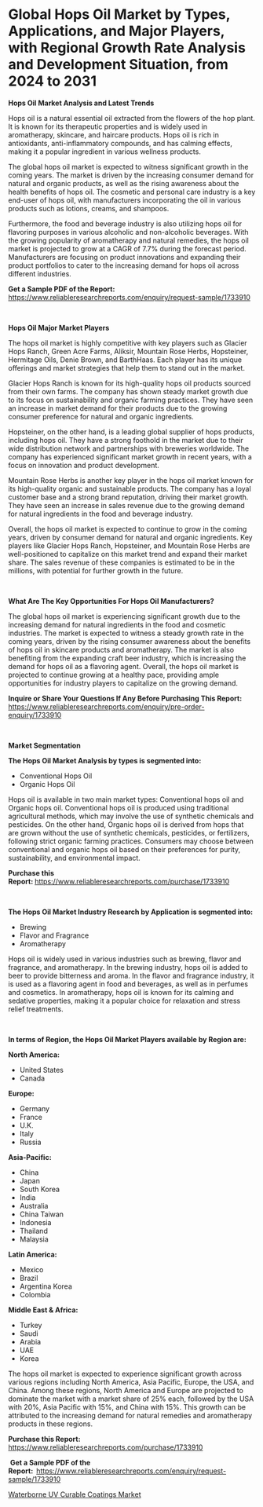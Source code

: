 <p><h1>Global Hops Oil Market by Types, Applications, and Major Players, with Regional Growth Rate Analysis and Development Situation, from 2024 to 2031</h1></p><p><strong>Hops Oil Market Analysis and Latest Trends</strong></p>
<p><p>Hops oil is a natural essential oil extracted from the flowers of the hop plant. It is known for its therapeutic properties and is widely used in aromatherapy, skincare, and haircare products. Hops oil is rich in antioxidants, anti-inflammatory compounds, and has calming effects, making it a popular ingredient in various wellness products.</p><p>The global hops oil market is expected to witness significant growth in the coming years. The market is driven by the increasing consumer demand for natural and organic products, as well as the rising awareness about the health benefits of hops oil. The cosmetic and personal care industry is a key end-user of hops oil, with manufacturers incorporating the oil in various products such as lotions, creams, and shampoos.</p><p>Furthermore, the food and beverage industry is also utilizing hops oil for flavoring purposes in various alcoholic and non-alcoholic beverages. With the growing popularity of aromatherapy and natural remedies, the hops oil market is projected to grow at a CAGR of 7.7% during the forecast period. Manufacturers are focusing on product innovations and expanding their product portfolios to cater to the increasing demand for hops oil across different industries.</p></p>
<p><strong>Get a Sample PDF of the Report:&nbsp;</strong> <a href="https://www.reliableresearchreports.com/enquiry/request-sample/1733910">https://www.reliableresearchreports.com/enquiry/request-sample/1733910</a></p>
<p>&nbsp;</p>
<p><strong>Hops Oil Major Market Players</strong></p>
<p><p>The hops oil market is highly competitive with key players such as Glacier Hops Ranch, Green Acre Farms, Aliksir, Mountain Rose Herbs, Hopsteiner, Hermitage Oils, Denie Brown, and BarthHaas. Each player has its unique offerings and market strategies that help them to stand out in the market.</p><p>Glacier Hops Ranch is known for its high-quality hops oil products sourced from their own farms. The company has shown steady market growth due to its focus on sustainability and organic farming practices. They have seen an increase in market demand for their products due to the growing consumer preference for natural and organic ingredients.</p><p>Hopsteiner, on the other hand, is a leading global supplier of hops products, including hops oil. They have a strong foothold in the market due to their wide distribution network and partnerships with breweries worldwide. The company has experienced significant market growth in recent years, with a focus on innovation and product development.</p><p>Mountain Rose Herbs is another key player in the hops oil market known for its high-quality organic and sustainable products. The company has a loyal customer base and a strong brand reputation, driving their market growth. They have seen an increase in sales revenue due to the growing demand for natural ingredients in the food and beverage industry.</p><p>Overall, the hops oil market is expected to continue to grow in the coming years, driven by consumer demand for natural and organic ingredients. Key players like Glacier Hops Ranch, Hopsteiner, and Mountain Rose Herbs are well-positioned to capitalize on this market trend and expand their market share. The sales revenue of these companies is estimated to be in the millions, with potential for further growth in the future.</p></p>
<p>&nbsp;</p>
<p><strong>What Are The Key Opportunities For Hops Oil Manufacturers?</strong></p>
<p><p>The global hops oil market is experiencing significant growth due to the increasing demand for natural ingredients in the food and cosmetic industries. The market is expected to witness a steady growth rate in the coming years, driven by the rising consumer awareness about the benefits of hops oil in skincare products and aromatherapy. The market is also benefiting from the expanding craft beer industry, which is increasing the demand for hops oil as a flavoring agent. Overall, the hops oil market is projected to continue growing at a healthy pace, providing ample opportunities for industry players to capitalize on the growing demand.</p></p>
<p><strong>Inquire or Share Your Questions If Any Before Purchasing This Report:</strong> <a href="https://www.reliableresearchreports.com/enquiry/pre-order-enquiry/1733910">https://www.reliableresearchreports.com/enquiry/pre-order-enquiry/1733910</a></p>
<p>&nbsp;</p>
<p><strong>Market Segmentation</strong></p>
<p><strong>The Hops Oil Market Analysis by types is segmented into:</strong></p>
<p><ul><li>Conventional Hops Oil</li><li>Organic Hops Oil</li></ul></p>
<p><p>Hops oil is available in two main market types: Conventional hops oil and Organic hops oil. Conventional hops oil is produced using traditional agricultural methods, which may involve the use of synthetic chemicals and pesticides. On the other hand, Organic hops oil is derived from hops that are grown without the use of synthetic chemicals, pesticides, or fertilizers, following strict organic farming practices. Consumers may choose between conventional and organic hops oil based on their preferences for purity, sustainability, and environmental impact.</p></p>
<p><strong>Purchase this Report:&nbsp;</strong><a href="https://www.reliableresearchreports.com/purchase/1733910">https://www.reliableresearchreports.com/purchase/1733910</a></p>
<p>&nbsp;</p>
<p><strong>The Hops Oil Market Industry Research by Application is segmented into:</strong></p>
<p><ul><li>Brewing</li><li>Flavor and Fragrance</li><li>Aromatherapy</li></ul></p>
<p><p>Hops oil is widely used in various industries such as brewing, flavor and fragrance, and aromatherapy. In the brewing industry, hops oil is added to beer to provide bitterness and aroma. In the flavor and fragrance industry, it is used as a flavoring agent in food and beverages, as well as in perfumes and cosmetics. In aromatherapy, hops oil is known for its calming and sedative properties, making it a popular choice for relaxation and stress relief treatments.</p></p>
<p>&nbsp;</p>
<p><strong>In terms of Region, the Hops Oil Market Players available by Region are:</strong></p>
<p>
    <p> <strong> North America: </strong>
        <ul>
            <li>United States</li>
            <li>Canada</li>
        </ul>
        </p> 
    <p> <strong> Europe: </strong>
        <ul>
            <li>Germany</li>
            <li>France</li>
            <li>U.K.</li>
            <li>Italy</li>
            <li>Russia</li>
        </ul>
        </p> 
    <p> <strong> Asia-Pacific: </strong>
        <ul>
            <li>China</li>
            <li>Japan</li>
            <li>South Korea</li>
            <li>India</li>
            <li>Australia</li>
            <li>China Taiwan</li>
            <li>Indonesia</li>
            <li>Thailand</li>
            <li>Malaysia</li>
        </ul>
        </p> 
    <p> <strong> Latin America: </strong>
        <ul>
            <li>Mexico</li>
            <li>Brazil</li>
            <li>Argentina Korea</li>
            <li>Colombia</li>
        </ul>
        </p> 
    <p> <strong> Middle East & Africa: </strong>
        <ul>
            <li>Turkey</li>
            <li>Saudi</li>
            <li>Arabia</li>
            <li>UAE</li>
            <li>Korea</li>
        </ul>
    </p>
    </p>
<p><p>The hops oil market is expected to experience significant growth across various regions including North America, Asia Pacific, Europe, the USA, and China. Among these regions, North America and Europe are projected to dominate the market with a market share of 25% each, followed by the USA with 20%, Asia Pacific with 15%, and China with 15%. This growth can be attributed to the increasing demand for natural remedies and aromatherapy products in these regions.</p></p>
<p><strong>Purchase this Report: </strong><a href="https://www.reliableresearchreports.com/purchase/1733910">https://www.reliableresearchreports.com/purchase/1733910</a></p>
<p>&nbsp;<strong>Get a Sample PDF of the Report:&nbsp;&nbsp;</strong><a href="https://www.reliableresearchreports.com/enquiry/request-sample/1733910">https://www.reliableresearchreports.com/enquiry/request-sample/1733910</a></p>
<p><strong></strong></p>
<p><p><a href="https://github.com/Sherrillcrooksxa8i18ucf2m/Market-Research-Report-List-1/blob/main/waterborne-uv-curable-coatings-market.md">Waterborne UV Curable Coatings Market</a></p></p>